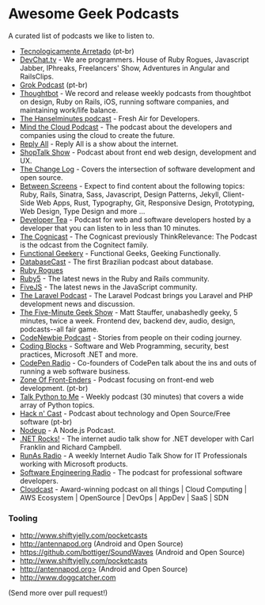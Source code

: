 # Awesome Geek Podcasts

A curated list of podcasts we like to listen to.

* [Tecnologicamente Arretado](http://tecnologicamentearretado.com.br) (pt-br)
* [DevChat.tv](http://devchat.tv) - We are programmers. House of Ruby Rogues, Javascript Jabber, IPhreaks, Freelancers' Show, Adventures in Angular and RailsClips. 
* [Grok Podcast](http://www.grokpodcast.com) (pt-br)
* [Thoughtbot](https://thoughtbot.com/podcasts) - We record and release weekly podcasts from thoughtbot on design, Ruby on Rails, iOS, running software companies, and maintaining work/life balance.
* [The Hanselminutes podcast](http://hanselminutes.com) - Fresh Air for Developers.
* [Mind the Cloud Podcast](http://mindthecloud.com) - The podcast about the developers and companies using the cloud to create the future.
* [Reply All](http://gimletmedia.com/show/reply-all) - Reply All is a show about the internet.
* [ShopTalk Show](http://shoptalkshow.com) - Podcast about front end web design, development and UX.
* [The Change Log](https://changelog.com) - Covers the intersection of software development and open source.
* [Between Screens](https://soundcloud.com/between-screens) - Expect to find content about the following topics: Ruby, Rails, Sinatra, Sass, Javascript, Design Patterns, Jekyll, Client-Side Web Apps, Rust, Typography, Git, Responsive Design, Prototyping, Web Design, Type Design and more …
* [Developer Tea](https://developertea.com) - Podcast for web and software developers hosted by a developer that you can listen to in less than 10 minutes.
* [The Cognicast](http://blog.cognitect.com/cognicast) - The Cognicast previously ThinkRelevance: The Podcast is the odcast from the Cognitect family.
* [Functional Geekery](http://www.functionalgeekery.com) - Functional Geeks, Geeking Functionally.
* [DatabaseCast](http://imasters.com.br/perfil/databasecast) - The first Brazilian podcast about database.
* [Ruby Rogues](http://devchat.tv/ruby-rogues)
* [Ruby5](https://ruby5.codeschool.com) - The latest news in the Ruby and Rails community.
* [FiveJS](https://fivejs.codeschool.com) - The latest news in the JavaScript community.
* [The Laravel Podcast](http://www.laravelpodcast.com) - The Laravel Podcast brings you Laravel and PHP development news and discussion.
* [The Five-Minute Geek Show](http://www.fiveminutegeekshow.com) - Matt Stauffer, unabashedly geeky, 5 minutes, twice a week. Frontend dev, backend dev, audio, design, podcasts--all fair game.
* [CodeNewbie Podcast](http://www.codenewbie.org/podcast) - Stories from people on their coding journey.
* [Coding Blocks](http://www.codingblocks.net) - Software and Web Programming, security, best practices, Microsoft .NET and more.
* [CodePen Radio](https://blog.codepen.io/radio) - Co-founders of CodePen talk about the ins and outs of running a web software business.
* [Zone Of Front-Enders](http://zofe.com.br) - Podcast focusing on front-end web development. (pt-br)
* [Talk Python to Me](http://www.talkpythontome.com/) - Weekly podcast (30 minutes) that covers a wide array of Python topics.
* [Hack n' Cast](http://mindbending.org/pt/category/hack-n-cast) - Podcast about technology and Open Source/Free software (pt-br)
* [Nodeup](http://nodeup.com/) - A Node.js Podcast.
* [.NET Rocks!](http://www.dotnetrocks.com/) - The internet audio talk show for .NET developer with Carl Franklin and Richard Campbell.
* [RunAs Radio](http://www.runasradio.com/) - A weekly Internet Audio Talk Show for IT Professionals working with Microsoft products.
* [Software Engineering Radio](http://www.se-radio.net/) - The podcast for professional software developers.
* [Cloudcast](http://www.thecloudcast.net/) - Award-winning podcast on all things | Cloud Computing | AWS Ecosystem | OpenSource | DevOps | AppDev | SaaS | SDN

### Tooling

* http://www.shiftyjelly.com/pocketcasts
* http://antennapod.org (Android and Open Source)
* https://github.com/bottiger/SoundWaves (Android and Open Source)
* http://www.shiftyjelly.com/pocketcasts
* http://antennapod.org> (Android and Open Source)
* http://www.doggcatcher.com

(Send more over pull request!)
